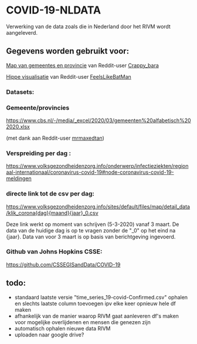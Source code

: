 # COVID-19-NLDATA

Verwerking van de data zoals die in Nederland door het RIVM wordt aangeleverd.

## Gegevens worden gebruikt voor:
[Map van gemeentes en provincie](https://studentdeployswebsite.z28.web.core.windows.net/) van Reddit-user [Crappy_bara](https://www.reddit.com/user/crappy_bara)

[Hippe visualisatie](https://i.imgur.com/4PNpuOj.gif) van Reddit-user [FeelsLikeBatMan](https://www.reddit.com/user/FeelsLikeBatMan/)

### Datasets:


### Gemeente/provincies

https://www.cbs.nl/-/media/_excel/2020/03/gemeenten%20alfabetisch%202020.xlsx 

(met dank aan Reddit-user [mrmaxedtan](https://www.reddit.com/user/mrmaxedtank/))


### Verspreiding per dag :

https://www.volksgezondheidenzorg.info/onderwerp/infectieziekten/regionaal-internationaal/coronavirus-covid-19#node-coronavirus-covid-19-meldingen


### directe link tot de csv per dag:

https://www.volksgezondheidenzorg.info/sites/default/files/map/detail_data/klik_corona{dag}{maand}{jaar}_0.csv

Deze link werkt op moment van schrijven (5-3-2020) vanaf 3 maart. De data van de huidige dag is op te vragen zonder de "_0" op het eind na {jaar}.
Data van voor 3 maart is op basis van berichtgeving ingevoerd. 

### Github van Johns Hopkins CSSE:

https://github.com/CSSEGISandData/COVID-19


## todo:
- standaard laatste versie "time_series_19-covid-Confirmed.csv" ophalen en slechts laatste column toevoegen ipv elke keer opnieuw hele df maken
- afhankelijk van de manier waarop RIVM gaat aanleveren df's maken voor mogelijke overlijdenen en mensen die genezen zijn
- automatisch ophalen nieuwe data RIVM
- uploaden naar google drive? 
